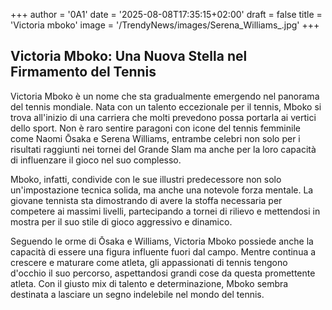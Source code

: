 +++
author = '0A1'
date = '2025-08-08T17:35:15+02:00'
draft = false
title = 'Victoria mboko'
image = '/TrendyNews/images/Serena_Williams_.jpg'
+++

## Victoria Mboko: Una Nuova Stella nel Firmamento del Tennis

Victoria Mboko è un nome che sta gradualmente emergendo nel panorama del tennis mondiale. Nata con un talento eccezionale per il tennis, Mboko si trova all'inizio di una carriera che molti prevedono possa portarla ai vertici dello sport. Non è raro sentire paragoni con icone del tennis femminile come Naomi Ōsaka e Serena Williams, entrambe celebri non solo per i risultati raggiunti nei tornei del Grande Slam ma anche per la loro capacità di influenzare il gioco nel suo complesso.

Mboko, infatti, condivide con le sue illustri predecessore non solo un'impostazione tecnica solida, ma anche una notevole forza mentale. La giovane tennista sta dimostrando di avere la stoffa necessaria per competere ai massimi livelli, partecipando a tornei di rilievo e mettendosi in mostra per il suo stile di gioco aggressivo e dinamico.

Seguendo le orme di Ōsaka e Williams, Victoria Mboko possiede anche la capacità di essere una figura influente fuori dal campo. Mentre continua a crescere e maturare come atleta, gli appassionati di tennis tengono d'occhio il suo percorso, aspettandosi grandi cose da questa promettente atleta. Con il giusto mix di talento e determinazione, Mboko sembra destinata a lasciare un segno indelebile nel mondo del tennis.